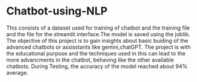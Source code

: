 # Chatbot-using-NLP
This consists of a dataset used for training of chatbot and the training file and the file for the streamlit interface.The model is saved using the joblib.
The objective of this project is to gain insights about basic buiding of the advanced chatbots or assisstants like gemini,chatGPT.
The project is with the educational purpose and the techniques used in this can lead to the more advancments in the chatbot, behaving like the other available chatbots.
During Testing, the accuracy of the model reached about 94% average.
